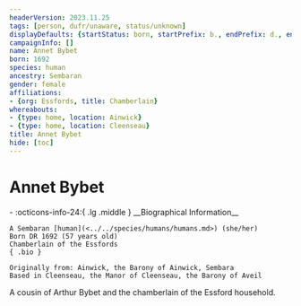 ```yaml
---
headerVersion: 2023.11.25
tags: [person, dufr/unaware, status/unknown]
displayDefaults: {startStatus: born, startPrefix: b., endPrefix: d., endStatus: died}
campaignInfo: []
name: Annet Bybet
born: 1692
species: human
ancestry: Sembaran
gender: female
affiliations:
- {org: Essfords, title: Chamberlain}
whereabouts:
- {type: home, location: Ainwick}
- {type: home, location: Cleenseau}
title: Annet Bybet
hide: [toc]
---
```


# Annet Bybet
<div class="grid cards ext-narrow-margin ext-one-column" markdown>
- :octicons-info-24:{ .lg .middle } __Biographical Information__

    A Sembaran [human](<../../species/humans/humans.md>) (she/her)  
    Born DR 1692 (57 years old)  
    Chamberlain of the Essfords  
    { .bio }

    Originally from: Ainwick, the Barony of Ainwick, Sembara
    Based in Cleenseau, the Manor of Cleenseau, the Barony of Aveil
</div>


A cousin of Arthur Bybet and the chamberlain of the Essford household. 